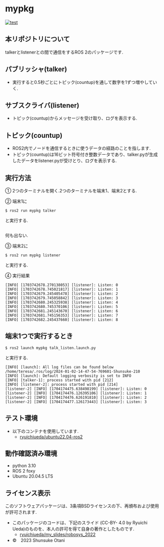 # mypkg 

[![test](https://github.com/teresuke/mypkg/actions/workflows/test.yml/badge.svg)](https://github.com/teresuke/mypkg/actions/workflows/test.yml)

## 本リポジトリについて
talkerとlistenerとの間で通信をするROS 2のパッケージです.

 
## パブリッシャ(talker)
  * 実行すると0.5秒ごとにトピック(countup)を通して数字を1ずつ増やしていく.
## サブスクライバ(listener)
  * トピック(countup)からメッセージを受け取り、ログを表示する.
## トピック(countup)
  * ROS2内でノードを通信するときに使うデータの経路のことを指します.
  * トピック(countup)は16ビット符号付き整数データであり、talker.pyが生成したデータをlistener.pyが受けとり、ログを表示する.

## 実行方法
➀ 2つのターミナルを開く.2つのターミナルを端末1、端末2とする.

➁ 端末1に
```
$ ros2 run mypkg talker
```
と実行する.
```

```
何も出ない.

➂ 端末2に
```
$ ros2 run mypkg listener
```
と実行する.

④ 実行結果

```
[INFO] [1703742678.270138053] [listener]: Listen: 0
[INFO] [1703742678.745021817] [listener]: Listen: 1
[INFO] [1703742679.245405478] [listener]: Listen: 2
[INFO] [1703742679.745058842] [listener]: Listen: 3
[INFO] [1703742680.245325938] [listener]: Listen: 4
[INFO] [1703742680.745370106] [listener]: Listen: 5
[INFO] [1703742681.245143670] [listener]: Listen: 6
[INFO] [1703742681.745156353] [listener]: Listen: 7
[INFO] [1703742682.245437660] [listener]: Listen: 8
```

## 端末1つで実行するとき
```
$ ros2 launch mypkg talk_listen.launch.py
```

と実行する.

```
[INFO] [launch]: All log files can be found below /home/teresa/.ros/log/2024-01-02-14-47-54-769601-Shunsuke-210
[INFO] [launch]: Default logging verbosity is set to INFO
[INFO] [talker-1]: process started with pid [212]
[INFO] [listener-2]: process started with pid [214]
[listener-2] [INFO] [1704174475.638498199] [listener]: Listen: 0
[listener-2] [INFO] [1704174476.126395106] [listener]: Listen: 1
[listener-2] [INFO] [1704174476.626191810] [listener]: Listen: 2
[listener-2] [INFO] [1704174477.126173443] [listener]: Listen: 3
```

## テスト環境
* 以下のコンテナを使用しています.
  * [ryuichiueda/ubuntu22.04-ros2](https://hub.docker.com/r/ryuichiueda/ubuntu22.04-ros2)


## 動作確認済み環境
  * python 3.10
  * ROS 2 foxy
  * Ubuntu 20.04.5 LTS
## ライセンス表示
このソフトウェアパッケージは、3条項BSDライセンスの下、再頒布および使用が許可されます.
* このパッケージのコードは、下記のスライド (CC-BY- 4.0 by Ryuichi Ueda)のものを、本人の許可を得て自身の著作としたものです.
  * [ryuichiueda/my_slides/robosys_2022](https://github.com/ryuichiueda/my_slides/tree/master/robosys_2022)
* ©　2023 Shunsuke Otani
